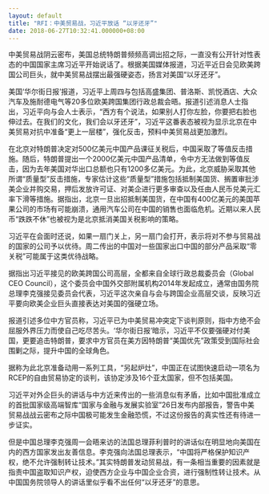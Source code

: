 ```yaml
---
layout: default
title: "RFI：中美贸易战，习近平放话 “以牙还牙”"
date: 2018-06-27T10:32:41.000000+08:00
---
```


中美贸易战阴云密布，美国总统特朗普频频高调出招之际，一直没有公开针对性表态的中国国家主席习近平开始说话了。根据美国媒体报道，习近平近日会见欧美跨国公司巨头，就中美贸易战摆出最强硬姿态，扬言对美国“以牙还牙”。

美国‘华尔街日报’报道，习近平上周四与包括高盛集团、普洛斯、凯悦酒店、大众汽车及施耐德电气等20多位欧美跨国集团行政总裁会晤。报道引述消息人士指出，习近平向与会人士表示，“西方有个说法，如果别人打你左脸，你要把右脸也伸过去。在我们的文化，我们会以牙还牙”，习近平这番表态被视为显示北京在中美贸易对抗中准备“更上一层楼”，强化反击，预料中美贸易战更加激烈。

在北京对特朗普决定对500亿美元中国产品课征关税后，中国采取了等值反击措施。随后，特朗普提出一个2000亿美元中国产品清单，令中方无法做到等值反击，因为去年美国对华出口总额也只有1200多亿美元。为此，北京威胁采取其他所谓“质量型”反击措施，专家估计这些“质量型”措施包括抵制美国货、搁置审批涉美企业并购交易，押后发放许可证、对美企进行更多审查以及任由人民币兑美元汇率下滑等措施。据指出，北京一旦出招抵制美国货，在中国有400亿美元的美国苹果公司的市场有可能崩溃，通用汽车公司在中国的销售也面临危机。近期以来人民币“跌跌不休”也被视为是北京抵消美国关税影响的策略。

习近平在会面时还说，如果一扇门关上，另一扇门会打开，表示将对不参与贸易战的国家的公司予以优待。周二传出的中国对一些国家出口中国的部分产品采取“零关税”可能属于这类优待战略。

据指出习近平接见的欧美跨国公司高层，全都来自全球行政总裁委员会（Global CEO Council），这个委员会中国外交部附属机构2014年发起成立，通常由国务院总理李克强接见委员会代表，习近平这次亲自与会与跨国企业高层交谈，反映习近平要向欧美企业巨头直接表达对美国的强硬立场。

报道引述多位中方官员称，习近平已为中美贸易冲突定下谈判原则，指中方绝不会屈服外界压力而使自己吃尽苦头。‘华尔街日报’暗示，习近平不仅要强硬对付美国，更要追击特朗普，要求中方官员在美方因特朗普“美国优先”政策受到国际社会围剿之际，提升中国的全球角色。

据称为此北京准备动用一系列工具，“另起炉灶”，中国正在试图快速启动一项名为RCEP的自由贸易协定的谈判，该协定涉及16个亚太国家，但不包括美国。

习近平对外企巨头的讲话与中方近来传出的一些消息似有矛盾，比如中国批准成立的首批国家级高端智库“国家与金融与发展实验室”26日发布内部报告，警告中美贸易战战云密布之际中国极可能发生金融恐慌，不过这份报告的真实性还有待进一步证实。

但是中国总理李克强周一会晤来访的法国总理菲利普时的讲话似在明显地向美国在内的西方国家发出友善信息。李克强向法国总理表示，“中国将严格保护知识产权，绝不允许强制转让技术。”其实特朗普发动贸易战，有一条相当重要的因素就是指责中国盗取知识产权，迫使西方企业与中国企业合资，进行强制性转让技术。从中国国务院领导人的讲话里似乎看不出任何“以牙还牙”的意思。

